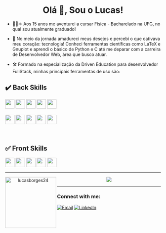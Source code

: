 <h1 align="center">Olá 👋, Sou o Lucas!</h1>
<!-- <h3 align="center">Desenvolvedor Full-stack em desenvolvimento pela Driven Education</h3> -->

- 👨‍🎓⚛️ Aos 15 anos me aventurei a cursar Física - Bacharelado na UFG, no qual sou atualmente graduado! 

- 📖 No meio da jornada amadureci meus desejos e percebi o que cativava meu coração: tecnologia! 
Conheci ferramentas científicas como LaTeX e Gnuplot e aprendi o básico de Python e C até me deparar com a carreira de Desenvolvedor Web, área que busco atuar. 

- 🛠️ Formado na especialização da Driven Education para desenvolvedor FullStack, minhas principais ferramentas de uso são: 


<!-- - 🔭 I'm currently working on [Singme a song (tests)](https://github.com/lucasborges24/sing-me-a-song)
<br></br> -->

<h2> ✔️ Back Skills</h2>
<div align="left">
  <img src="https://img.shields.io/badge/TypeScript-007ACC?style=for-the-badge&logo=typescript&logoColor=white" height="30px"/>
  <img src="https://img.shields.io/badge/Node.js-43853D?style=for-the-badge&logo=node.js&logoColor=white" height="30px"/> 
  <img src="https://img.shields.io/badge/Express.js-404D59?style=for-the-badge&logo=express&logoColor=white" height="30px"/>
  <img src="https://img.shields.io/badge/Jest-C21325?style=for-the-badge&logo=Jest&logoColor=white" height="30px"/>
  <img src="https://img.shields.io/badge/Redis-DC382D?style=for-the-badge&logo=Redis&logoColor=white" height="30px"/>
   <br></br>
  <img src="https://img.shields.io/badge/PostgreSQL-316192?style=for-the-badge&logo=postgresql&logoColor=white" height="30px"/>
  <img src="https://img.shields.io/badge/MongoDB-47A248?style=for-the-badge&logo=MongoDB&logoColor=white" height="30px"/>
  <img src="https://img.shields.io/badge/Prisma-2D3748?style=for-the-badge&logo=prisma&logoColor=white" height="30px"/>
  <img src="https://img.shields.io/badge/Docker-2496ED?style=for-the-badge&logo=Docker&logoColor=white" height="30px"/>
  <img src="https://img.shields.io/badge/Aws-232F3E?style=for-the-badge&logo=Amazon-AWS&logoColor=white" height="30px"/>
</div>
<br></br>

<h2> ✅ Front Skills</h2>

<div align="left">
  <img src="https://img.shields.io/badge/REACT-61DAFB?style=for-the-badge&logo=React&logoColor=black" height="30px"/>
  <img src="https://img.shields.io/badge/Cypress-17202C?style=for-the-badge&logo=Cypress&logoColor=white" height="30px"/>
  <img src="https://img.shields.io/badge/css3-1572B6?style=for-the-badge&logo=CSS3&logoColor=white" height="30px"/>
  <img src="https://img.shields.io/badge/HTML5-E34F26?style=for-the-badge&logo=HTML5&logoColor=white" height="30px"/>
  <img src="https://img.shields.io/badge/JavaScript-F7DF1E?style=for-the-badge&logo=JavaScript&logoColor=black" height="30px"/>
</div>

<hr></hr>

<div align="center">
  <img height="165px" align="left" src="https://github-readme-stats.vercel.app/api?username=lucasborges24&show_icons=true&locale=en" alt="lucasborges24" />
  <img  src="https://github-readme-stats.vercel.app/api/top-langs/?username=lucasborges24&layout=compact&langs_count=16&theme="dracula"/>
</div>

<hr></hr>

### Connect with me:

[![Email](https://img.shields.io/badge/Gmail-D14836?style=for-the-badge&logo=gmail&logoColor=white)](mailto:lucasborgesbarbosa2012@gmail.com)
[![LinkedIn][linkedin-shield]][linkedin-url]

<!-- MARKDOWN LINKS & IMAGES -->

[linkedin-shield]: https://img.shields.io/badge/-LinkedIn-black.svg?style=for-the-badge&logo=linkedin&colorB=blue
[linkedin-url]: https://www.linkedin.com/in/lucas-b-barbosa-12a157216/













